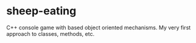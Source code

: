 # sheep-eating
C++ console game with based object oriented mechanisms. My very first approach to classes, methods, etc.  
